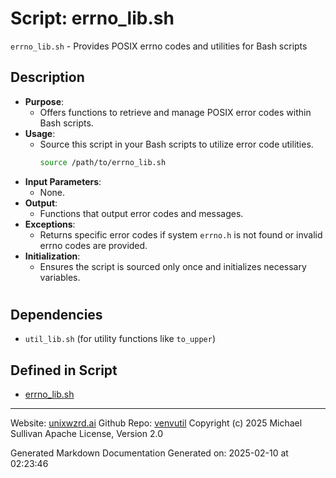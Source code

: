 # Script: errno_lib.sh
`errno_lib.sh` - Provides POSIX errno codes and utilities for Bash scripts
## Description
- **Purpose**:
  - Offers functions to retrieve and manage POSIX error codes within Bash scripts.
- **Usage**:
  - Source this script in your Bash scripts to utilize error code utilities.
    ```bash
    source /path/to/errno_lib.sh
    ```
- **Input Parameters**:
  - None.
- **Output**:
  - Functions that output error codes and messages.
- **Exceptions**:
  - Returns specific error codes if system `errno.h` is not found or invalid errno codes are provided.
- **Initialization**:
  - Ensures the script is sourced only once and initializes necessary variables.
#
## Dependencies
- `util_lib.sh` (for utility functions like `to_upper`)



## Defined in Script

* [errno_lib.sh](../errno_lib_sh.md)
---

Website: [unixwzrd.ai](https://unixwzrd.ai)
Github Repo: [venvutil](https://github.com/unixwzrd/venvutil)
Copyright (c) 2025 Michael Sullivan
Apache License, Version 2.0

Generated Markdown Documentation
Generated on: 2025-02-10 at 02:23:46
